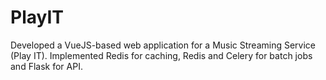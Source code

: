 # PlayIT
Developed a VueJS-based web application for a Music Streaming Service (Play  IT). Implemented Redis for caching, Redis and Celery for batch jobs and Flask for API.

